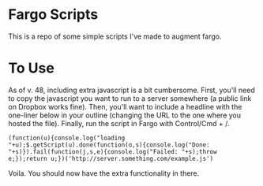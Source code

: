 # Fargo Scripts

This is a repo of some simple scripts I've made to augment fargo.

# To Use

As of v. 48, including extra javascript is a bit cumbersome. First, you'll need to copy the javascript you want to run to a server somewhere (a public link on Dropbox works fine). Then, you'll want to include a headline with the one-liner below in your outline (changing the URL to the one where you hosted the file). Finally, run the script in Fargo with Control/Cmd + /. 

    (function(u){console.log("loading "+u);$.getScript(u).done(function(o,s){console.log("Done: "+s)}).fail(function(j,s,e){console.log("Failed: "+s);throw e;});return u;})('http://server.something.com/example.js')

Voila. You should now have the extra functionality in there.
